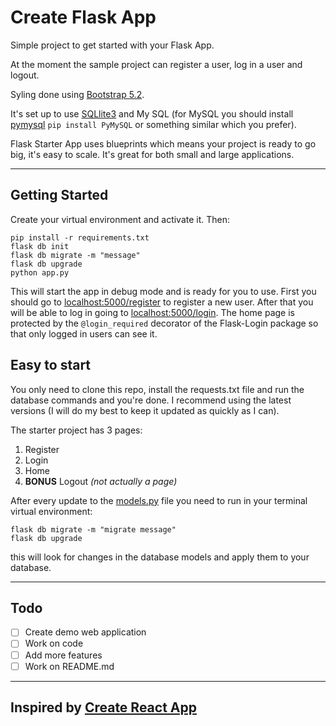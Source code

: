 # Create Flask App

Simple project to get started with your Flask App.

At the moment the sample project can register a user, log in a user and logout.

Syling done using [Bootstrap 5.2](https://getbootstrap.com/).

It's set up to use [SQLlite3](https://www.sqlite.org) and My SQL (for MySQL you should
install [pymysql](https://pypi.org/project/PyMySQL/) `pip install PyMySQL`
or something similar which you prefer).

Flask Starter App uses blueprints which means your project is ready to go big, it's easy to scale. It's great for both
small and large applications.

---

## Getting Started

Create your virtual environment and activate it. Then:

```
pip install -r requirements.txt
flask db init
flask db migrate -m "message"
flask db upgrade
python app.py
```

This will start the app in debug mode and is ready for you to use. First you should go
to [localhost:5000/register](http://localhost:5000/register) to register a new user. After that you will be able to log in
going to [localhost:5000/login](http://localhost:5000/login). The home page is protected by the ```@login_required``` decorator
of the Flask-Login package so that only logged in users can see it.

## Easy to start

You only need to clone this repo, install the requests.txt file and run the database commands and you're done. I
recommend using the latest versions (I will do my best to keep it updated as quickly as I can).

The starter project has 3 pages:

1. Register
2. Login
3. Home
4. **BONUS** Logout *(not actually a page)*

After every update to the [models.py](https://github.com/Gl0deanR/flask-starter-app/blob/main/flaskstarterapp/models.py) 
file you need to run in your terminal virtual environment:
```
flask db migrate -m "migrate message"
flask db upgrade
```
this will look for changes in the database models and apply them to your database.

---

## Todo

- [ ] Create demo web application
- [ ] Work on code
- [ ] Add more features
- [ ] Work on README.md

---

## Inspired by [Create React App](https://github.com/facebook/create-react-app)
